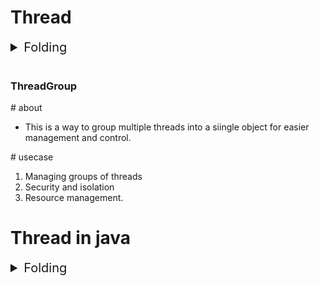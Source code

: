 # Thread

<details> <summary style="font-size: 1.25rem;"> Folding </summary>

### about

- A thread is the smallest unit of processing that can be performed in an operating system.
- It is a sequence of executable instructions that can be managed independently by a scheduler.

### MultiThreading

- This is the capability of a CPU, or a single core in a multi-core processor, to provide multiple threads of execution cuncurrently
- Thread within the same process share the same memory space but can execute indeendently, enabling efficient and faster task execution.

### Thread vs Process

- A process is an independent, self-contained unit of execution with its own memory space.
- A thread is a subset of a process, sharing the same memory but running independently.
- Multiple threads within a process can communicate more easily compared to IPC

### Thread lifecycle

- New               : The thread is created but not yet started.
- Runnable          : The thread is ready to run and waiting for CPU time.
- Blocked/ Waiting  : The thread is waiting for some resource or waiting for another thread to perform an action.
- Timed waiting     : The thread is waiting for a specified amount of time.
- Terminated        : The thread has completed execution or has been aborted.

</details><br>

### ThreadGroup

\# about

- This is a way to group multiple threads into a siingle object for easier management and control.

\# usecase

1. Managing groups of threads
2. Security and isolation
3. Resource management.

# Thread in java

<details> <summary style="font-size: 1.25rem;"> Folding </summary>

> quote: https://www.infoworld.com/article/2074217/java-101--understanding-java-threads--part-1--introducing-threads-and-runnables.html

### index

1. Concept of thread

2. Thread contents
   -  Synchronization(via locks)
   -  Synchronization problems(such as deadlock)
   -  The wait/notify mechanism
   -  scheduling(with and without priority)
   -  Thread interruption
   -  timers
   -  volatility
   -  Thread groups
   -  thread local variables

## Concept of thread

### about

- The thread is an independent path of execution through program code.
- When multiple threads execute, one thread's path through the same code usually differs from the others.
  - For example, suppose one thread executes the byte code equivalent of an if-else statement's if part.
  - While another thread executes the byte code equivalent of the else part.
- The JVM knows about thread with method-call stack.

</details>
